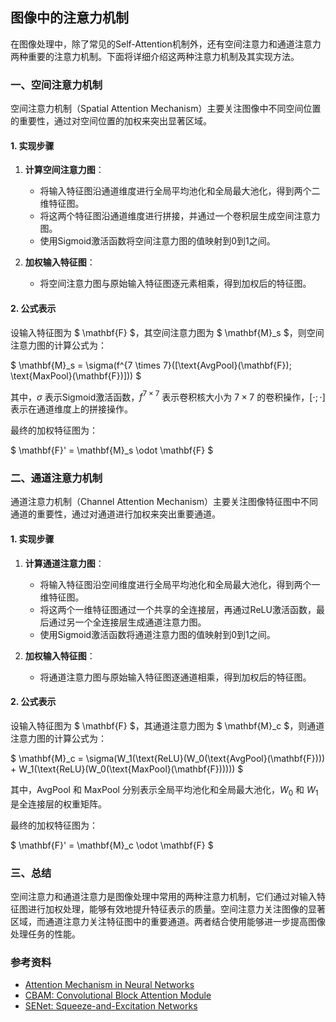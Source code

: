## 图像中的注意力机制

在图像处理中，除了常见的Self-Attention机制外，还有空间注意力和通道注意力两种重要的注意力机制。下面将详细介绍这两种注意力机制及其实现方法。

### 一、空间注意力机制

空间注意力机制（Spatial Attention Mechanism）主要关注图像中不同空间位置的重要性，通过对空间位置的加权来突出显著区域。

#### 1. 实现步骤

1. **计算空间注意力图**：
   - 将输入特征图沿通道维度进行全局平均池化和全局最大池化，得到两个二维特征图。
   - 将这两个特征图沿通道维度进行拼接，并通过一个卷积层生成空间注意力图。
   - 使用Sigmoid激活函数将空间注意力图的值映射到0到1之间。

2. **加权输入特征图**：
   - 将空间注意力图与原始输入特征图逐元素相乘，得到加权后的特征图。

#### 2. 公式表示

设输入特征图为 $ \mathbf{F} $，其空间注意力图为 $ \mathbf{M}_s $，则空间注意力图的计算公式为：

$ \mathbf{M}_s = \sigma(f^{7 \times 7}([\text{AvgPool}(\mathbf{F}); \text{MaxPool}(\mathbf{F})])) $

其中，$\sigma$ 表示Sigmoid激活函数，$f^{7 \times 7}$ 表示卷积核大小为 $7 \times 7$ 的卷积操作，$[\cdot; \cdot]$ 表示在通道维度上的拼接操作。

最终的加权特征图为：

$ \mathbf{F}' = \mathbf{M}_s \odot \mathbf{F} $

### 二、通道注意力机制

通道注意力机制（Channel Attention Mechanism）主要关注图像特征图中不同通道的重要性，通过对通道进行加权来突出重要通道。

#### 1. 实现步骤

1. **计算通道注意力图**：
   - 将输入特征图沿空间维度进行全局平均池化和全局最大池化，得到两个一维特征图。
   - 将这两个一维特征图通过一个共享的全连接层，再通过ReLU激活函数，最后通过另一个全连接层生成通道注意力图。
   - 使用Sigmoid激活函数将通道注意力图的值映射到0到1之间。

2. **加权输入特征图**：
   - 将通道注意力图与原始输入特征图逐通道相乘，得到加权后的特征图。

#### 2. 公式表示

设输入特征图为 $ \mathbf{F} $，其通道注意力图为 $ \mathbf{M}_c $，则通道注意力图的计算公式为：

$ \mathbf{M}_c = \sigma(W_1(\text{ReLU}(W_0(\text{AvgPool}(\mathbf{F}))) + W_1(\text{ReLU}(W_0(\text{MaxPool}(\mathbf{F}))))) $

其中，$\text{AvgPool}$ 和 $\text{MaxPool}$ 分别表示全局平均池化和全局最大池化，$W_0$ 和 $W_1$ 是全连接层的权重矩阵。

最终的加权特征图为：

$ \mathbf{F}' = \mathbf{M}_c \odot \mathbf{F} $

### 三、总结

空间注意力和通道注意力是图像处理中常用的两种注意力机制，它们通过对输入特征图进行加权处理，能够有效地提升特征表示的质量。空间注意力关注图像的显著区域，而通道注意力关注特征图中的重要通道。两者结合使用能够进一步提高图像处理任务的性能。

### 参考资料

- [Attention Mechanism in Neural Networks](https://towardsdatascience.com/attention-mechanism-4489a3e5d8a7)
- [CBAM: Convolutional Block Attention Module](https://arxiv.org/abs/1807.06521)
- [SENet: Squeeze-and-Excitation Networks](https://arxiv.org/abs/1709.01507)